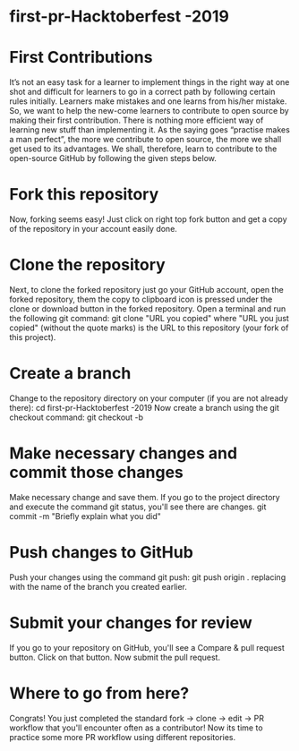 # first-pr-Hacktoberfest -2019

# First Contributions
It’s not an easy task for a learner to implement things in the right way at one shot and difficult for learners to go in a correct path by following certain rules initially. Learners make mistakes and one learns from his/her mistake. So, we want to help the new-come learners to contribute to open source by making their first contribution.
There is nothing more efficient way of learning new stuff than implementing it. As the saying goes “practise makes a man perfect”, the more we contribute to open source, the more we shall get used to its advantages. We shall, therefore, learn to contribute to the open-source GitHub by following the given steps below. 

# Fork this repository
Now,  forking seems easy! Just click on right top fork button and get a copy of the repository in your account easily done.

# Clone the repository
Next, to clone the forked repository just go your GitHub account, open the forked repository, them the copy to clipboard icon is pressed under the clone or download button in the forked repository.
Open a terminal and run the following git command:
git clone "URL you copied"
where "URL you just copied" (without the quote marks) is the URL to this repository (your fork of this project). 

# Create a branch
Change to the repository directory on your computer (if you are not already there):
cd first-pr-Hacktoberfest -2019
Now create a branch using the git checkout command:
git checkout -b <add-your-new-branch-name>
 
# Make necessary changes and commit those changes
Make necessary change and save them.
If you go to the project directory and execute the command git status, you'll see there are changes.
git commit -m "Briefly explain what you did"

# Push changes to GitHub
Push your changes using the command git push:
git push origin <add-your-branch-name> .
 replacing <add-your-branch-name> with the name of the branch you created earlier.
  
# Submit your changes for review
If you go to your repository on GitHub, you'll see a Compare & pull request button. Click on that button.
Now submit the pull request.
# Where to go from here?
Congrats! You just completed the standard fork -> clone -> edit -> PR workflow that you'll encounter often as a contributor! Now its time to practice some more PR workflow using different repositories.

